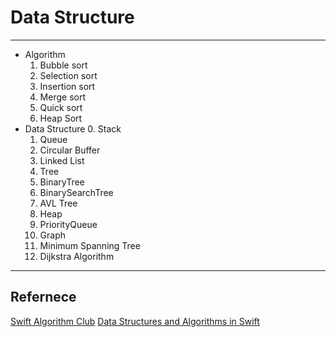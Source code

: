 # Data Structure

---

- Algorithm
	1. Bubble sort 
	2. Selection sort 
	3. Insertion sort
	4. Merge sort
	5. Quick sort 
	6. Heap Sort
- Data Structure 
	0. Stack
	1. Queue
	2. Circular Buffer
	3. Linked List 
	4. Tree
	5. BinaryTree
	6. BinarySearchTree
	7. AVL Tree
	8. Heap
	9. PriorityQueue
	10. Graph
	11. Minimum Spanning Tree
	12. Dijkstra Algorithm

	
---

## Refernece 

[Swift Algorithm Club](https://github.com/raywenderlich/swift-algorithm-club)
[Data Structures and Algorithms in Swift](https://store.raywenderlich.com/products/data-structures-and-algorithms-in-swift)<br>